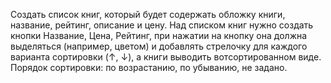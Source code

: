 Создать список книг, который будет содержать обложку книги, название, рейтинг, описание и цену.
Над списком книг нужно создать кнопки Название, Цена, Рейтинг, при нажатии на кнопку она должна выделяться (например, цветом) и добавлять
стрелочку для каждого варианта сортировки (↑, ↓), а книги выводить вотсортированном виде.
Порядок сортировки: по возрастанию, по убыванию, не задано.
